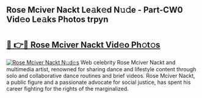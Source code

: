 ## Rose Mciver Nackt Le𝚊k𝚎d N𝚞𝚍e - Part-CW0 Vid𝚎o Le𝚊ks Photos trpyn

# <h2><a href="http://fb3reli.evod.top/?m=Rose+Mciver+Nackt">🔗 👉🔴 Rose Mciver Nackt Vid𝚎o Ph𝚘t𝚘s</a></h2>

[![Rose Mciver Nackt N𝚞d𝚎s](https://i.imgur.com/8V9OHl7.gif)](http://fb3reli.evod.top/?m=Rose+Mciver+Nackt)
Web celebrity Rose Mciver Nackt and multimedia artist, renowned for sharing dance and lifestyle content through solo and collaborative dance routines and brief videos. Rose Mciver Nackt, a public figure and a passionate advocate for social justice, has spent his career fighting for the rights of the marginalized. 
